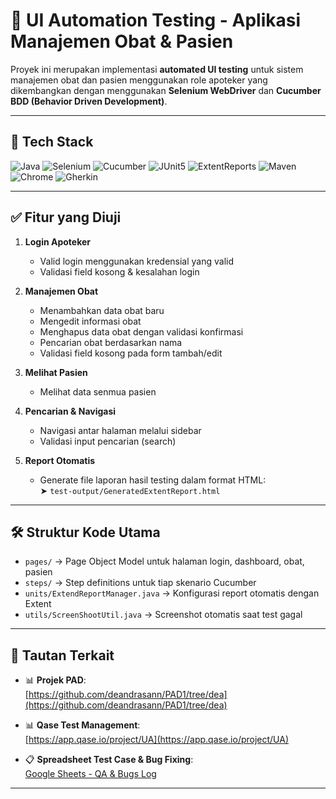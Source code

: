 # 🧪 UI Automation Testing - Aplikasi Manajemen Obat & Pasien

Proyek ini merupakan implementasi **automated UI testing** untuk sistem manajemen obat dan pasien menggunakan role apoteker yang dikembangkan dengan menggunakan **Selenium WebDriver** dan **Cucumber BDD (Behavior Driven Development)**.

---

## 🚀 Tech Stack

![Java](https://img.shields.io/badge/-Java-007396?logo=java&logoColor=white)
![Selenium](https://img.shields.io/badge/-Selenium-43B02A?logo=selenium&logoColor=white)
![Cucumber](https://img.shields.io/badge/-Cucumber-23D96C?logo=cucumber&logoColor=white)
![JUnit5](https://img.shields.io/badge/-JUnit%205-25A162?logo=java&logoColor=white)
![ExtentReports](https://img.shields.io/badge/-ExtentReports-FF6F00?logo=report&logoColor=white)
![Maven](https://img.shields.io/badge/-Maven-C71A36?logo=apachemaven&logoColor=white)
![Chrome](https://img.shields.io/badge/-Chrome-4285F4?logo=googlechrome&logoColor=white)
![Gherkin](https://img.shields.io/badge/-Gherkin-5C2D91?logo=gherkin&logoColor=white)


---

## ✅ Fitur yang Diuji

1. **Login Apoteker**
   - Valid login menggunakan kredensial yang valid
   - Validasi field kosong & kesalahan login

2. **Manajemen Obat**
   - Menambahkan data obat baru
   - Mengedit informasi obat
   - Menghapus data obat dengan validasi konfirmasi
   - Pencarian obat berdasarkan nama
   - Validasi field kosong pada form tambah/edit

3. **Melihat Pasien**
   - Melihat data senmua pasien

4. **Pencarian & Navigasi**
   - Navigasi antar halaman melalui sidebar
   - Validasi input pencarian (search)

5. **Report Otomatis**
   - Generate file laporan hasil testing dalam format HTML:  
     ➤ `test-output/GeneratedExtentReport.html`

---

## 🛠️ Struktur Kode Utama

- `pages/` → Page Object Model untuk halaman login, dashboard, obat, pasien
- `steps/` → Step definitions untuk tiap skenario Cucumber
- `units/ExtendReportManager.java` → Konfigurasi report otomatis dengan Extent
- `utils/ScreenShootUtil.java` → Screenshot otomatis saat test gagal

---

## 🔗 Tautan Terkait
- 📊 **Projek PAD**:  
  [https://github.com/deandrasann/PAD1/tree/dea](https://github.com/deandrasann/PAD1/tree/dea)

- 📊 **Qase Test Management**:  
  [https://app.qase.io/project/UA](https://app.qase.io/project/UA)

- 📋 **Spreadsheet Test Case & Bug Fixing**:  
  [Google Sheets - QA & Bugs Log](https://docs.google.com/spreadsheets/d/1_hPlRwzMhkrVM9dTc0bNTvMZwx-Yhyn1FBdtEe9LYeU/edit?gid=0#gid=0)

---


